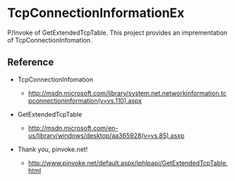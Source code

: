 TcpConnectionInformationEx
==========================

P/Invoke of GetExtendedTcpTable.
This project provides an imprementation of TcpConnectionInfomation.


Reference
----
* TcpConnectionInfomation
  * http://msdn.microsoft.com/library/system.net.networkinformation.tcpconnectioninformation(v=vs.110).aspx

* GetExtendedTcpTable
  * http://msdn.microsoft.com/en-us/library/windows/desktop/aa365928(v=vs.85).asxp

* Thank you, pinvoke.net!
  * http://www.pinvoke.net/default.aspx/iphlpapi/GetExtendedTcpTable.html
